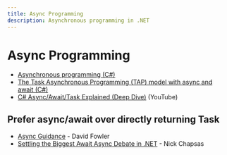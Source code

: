 ```yaml
---
title: Async Programming
description: Asynchronous programming in .NET
---
```


# Async Programming

- [Asynchronous programming (C#)](https://learn.microsoft.com/en-us/dotnet/csharp/programming-guide/concepts/async/)
- [The Task Asynchronous Programming (TAP) model with async and await (C#)](https://learn.microsoft.com/en-us/dotnet/csharp/programming-guide/concepts/async/task-asynchronous-programming-model)
- [C# Async/Await/Task Explained (Deep Dive)](https://www.youtube.com/watch?v=il9gl8MH17s) (YouTube)

## Prefer async/await over directly returning Task

- [Async Guidance](https://github.com/davidfowl/AspNetCoreDiagnosticScenarios/blob/master/AsyncGuidance.md#prefer-asyncawait-over-directly-returning-task) - David Fowler
- [Settling the Biggest Await Async Debate in .NET](https://www.youtube.com/watch?v=aaC16Fv2zes) - Nick Chapsas
